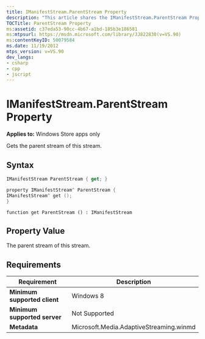 ```yaml
---
title: IManifestStream.ParentStream Property
description: "This article shares the IManifestStream.ParentStream Property, which gets the parent stream of this stream for Microsoft.Media.AdaptiveStreaming."
TOCTitle: ParentStream Property
ms:assetid: c37eda53-90cc-4b67-a1bd-185b3e186581
ms:mtpsurl: https://msdn.microsoft.com/library/JJ822830(v=VS.90)
ms:contentKeyID: 50079584
ms.date: 11/19/2012
mtps_version: v=VS.90
dev_langs:
- csharp
- cpp
- jscript
---
```


# IManifestStream.ParentStream Property

**Applies to:** Windows Store apps only

Gets the parent stream of this stream.

## Syntax

```csharp
IManifestStream ParentStream { get; }
```

```cpp
property IManifestStream^ ParentStream {
IManifestStream^ get ();
}
```

```jscript
function get ParentStream () : IManifestStream
```

## Property Value

The parent stream of this stream.

## Requirements

|Requirement|Description|
|--- |--- |
|**Minimum supported client**|Windows 8|
|**Minimum supported server**|Not Supported|
|**Metadata**|Microsoft.Media.AdaptiveStreaming.winmd|

